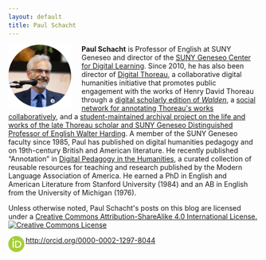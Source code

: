 ```yaml
---
layout: default
title: Paul Schacht
---
```


<img src="/images/schacht.png" alt="Paul Schacht" style="width:25%;float:left;padding-right:1.5em;"  /> 

**Paul Schacht** is Professor of English at SUNY Geneseo and director of the [SUNY Geneseo Center for Digital Learning](https://www.geneseo.edu/cdl). Since 2010, he has also been director of [Digital Thoreau](http://digitalthoreau.org), a collaborative digital humanities initiative that promotes public engagement with the works of Henry David Thoreau through a [digital scholarly edition of *Walden*](http://digitalthoreau.org/fluid-text-toc/), a [social network for annotating Thoreau's works collaboratively](https://commons.digitalthoreau.org), and a [student-maintained archival project on the life and works of the late Thoreau scholar and SUNY Geneseo Distinguished Professor of English Walter Harding](https://walterharding.org). A member of the SUNY Geneseo faculty since 1985, Paul has published on digital humanities pedagogy and on 19th-century British and American literature. He recently published “Annotation” in [Digital Pedagogy in the Humanities](https://digitalpedagogy.hcommons.org/), a curated collection of reusable resources for teaching and research published by the Modern Language Association of America. He earned a PhD in English and American Literature from Stanford University (1984) and an AB in English from the University of Michigan (1976).

Unless otherwise noted, Paul Schacht's posts on this blog are licensed under a <a rel="license" href="http://creativecommons.org/licenses/by-sa/4.0/">Creative Commons Attribution-ShareAlike 4.0 International License.</a><br /><a rel="license" href="http://creativecommons.org/licenses/by-sa/4.0/"><img alt="Creative Commons License" style="border-width:0;" src="https://i.creativecommons.org/l/by-sa/4.0/88x31.png" /></a>

<img src="/images/ORCID-iD_icon-32x32.png" alt="ORCID icon" style="float:left;margin-right:.2em;"> <http://orcid.org/0000-0002-1297-8044>
 